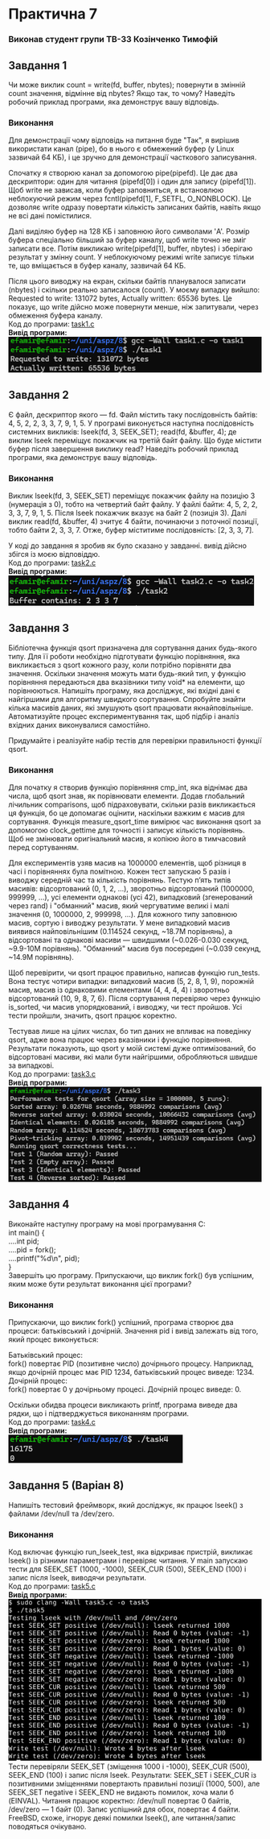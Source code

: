 # Практична 7
### Виконав студент групи ТВ-33 Козінченко Тимофій
## Завдання 1
Чи може виклик count = write(fd, buffer, nbytes); повернути в змінній count значення, відмінне від nbytes? 
Якщо так, то чому? Наведіть робочий приклад програми, яка демонструє вашу відповідь.
### Виконання
Для демонстрації чому відповідь на питання буде "Так", я вирішив використати канал (pipe), бо в нього є обмежений буфер 
(у Linux зазвичай 64 КБ), і це зручно для демонстрації часткового записування.

Спочатку я створюю канал за допомогою pipe(pipefd). Це дає два дескриптори: один для читання (pipefd[0]) і один для запису (pipefd[1]). Щоб write не зависав, коли буфер заповниться, я встановлюю неблокуючий режим через fcntl(pipefd[1], F_SETFL, O_NONBLOCK). Це дозволяє write одразу повертати кількість записаних байтів, навіть якщо не всі дані помістилися.

Далі виділяю буфер на 128 КБ і заповнюю його символами 'A'. Розмір буфера спеціально більший за буфер каналу, щоб write точно не зміг записати все. Потім викликаю write(pipefd[1], buffer, nbytes) і зберігаю результат у змінну count. У неблокуючому режимі write записує тільки те, що вміщається в буфер каналу, зазвичай 64 КБ.

Після цього виводжу на екран, скільки байтів планувалося записати (nbytes) і скільки реально записалося (count). У моєму випадку вийшло: Requested to write: 131072 bytes, Actually written: 65536 bytes. Це показує, що write дійсно може повернути менше, ніж запитували, через обмеження буфера каналу.
<br>
Код до програми: [task1.c](task1.c)
<br>
**Вивід програми:**
<br>
![img.png](imgs/img.png)
<br>

## Завдання 2
Є файл, дескриптор якого — fd. Файл містить таку послідовність байтів: 4, 5, 2, 2, 3, 3, 7, 9, 1, 5. У програмі виконується наступна послідовність системних викликів:
lseek(fd, 3, SEEK_SET);
read(fd, &buffer, 4);
де виклик lseek переміщує покажчик на третій байт файлу. Що буде містити буфер після завершення виклику read? Наведіть робочий приклад програми, яка демонструє вашу відповідь.
### Виконання
Виклик lseek(fd, 3, SEEK_SET) переміщує покажчик файлу на позицію 3 (нумерація з 0), тобто на четвертий байт файлу. У файлі байти: 4, 5, 2, 2, 3, 3, 7, 9, 1, 5. Після lseek покажчик вказує на байт 2 (позиція 3). Далі виклик read(fd, &buffer, 4) зчитує 4 байти, починаючи з поточної позиції, тобто байти 2, 3, 3, 7. Отже, буфер міститиме послідовність: [2, 3, 3, 7].

У коді до завдання я зробив як було сказано у завданні. вивід дійсно збігся із моєю відповіддю.
<br>
Код до програми: [task2.c](task2.c)
<br>
**Вивід програми:**
<br>
![img_1.png](imgs/img_1.png)
<br>

## Завдання 3
Бібліотечна функція qsort призначена для сортування даних будь-якого типу. Для її роботи необхідно підготувати функцію порівняння, яка викликається з qsort кожного разу, коли потрібно порівняти два значення.
Оскільки значення можуть мати будь-який тип, у функцію порівняння передаються два вказівники типу void* на елементи, що порівнюються.
Напишіть програму, яка досліджує, які вхідні дані є найгіршими для алгоритму швидкого сортування. Спробуйте знайти кілька масивів даних, які змушують qsort працювати якнайповільніше. Автоматизуйте процес експериментування так, щоб підбір і аналіз вхідних даних виконувалися самостійно.


Придумайте і реалізуйте набір тестів для перевірки правильності функції qsort.

### Виконання
Для початку я створив функцію порівняння cmp_int, яка віднімає два числа, щоб qsort знав, як порівнювати елементи. Додав глобальний лічильник comparisons, щоб підраховувати, скільки разів викликається ця функція, бо це допомагає оцінити, наскільки важким є масив для сортування. Функція measure_qsort_time вимірює час виконання qsort за допомогою clock_gettime для точності і записує кількість порівнянь. Щоб не змінювати оригінальний масив, я копіюю його в тимчасовий перед сортуванням.

Для експериментів узяв масив на 1000000 елементів, щоб різниця в часі і порівняннях була помітною. Кожен тест запускаю 5 разів і виводжу середній час та кількість порівнянь. Тестую п’ять типів масивів: відсортований (0, 1, 2, ...), зворотньо відсортований (1000000, 999999, ...), усі елементи однакові (усі 42), випадковий (згенерований через rand) і "обманний" масив, який чергуватиме великі і малі значення (0, 1000000, 2, 999998, ...). Для кожного типу заповнюю масив, сортую і виводжу результати. У мене випадковий масив виявився найповільнішим (0.114524 секунд, ~18.7M порівнянь), а відсортовані та однакові масиви — швидшими (~0.026-0.030 секунд, ~9.9-10M порівнянь). "Обманний" масив був посередині (~0.039 секунд, ~14.9M порівнянь).

Щоб перевірити, чи qsort працює правильно, написав функцію run_tests. Вона тестує чотири випадки: випадковий масив (5, 2, 8, 1, 9), порожній масив, масив із однаковими елементами (4, 4, 4, 4) і зворотньо відсортований (10, 9, 8, 7, 6). Після сортування перевіряю через функцію is_sorted, чи масив упорядкований, і виводжу, чи тест пройшов. Усі тести пройшли, значить, qsort працює коректно.

Тестував лише на цілих числах, бо тип даних не впливає на поведінку qsort, адже вона працює через вказівники і функцію порівняння. Результати показують, що qsort у моїй системі дуже оптимізований, бо відсортовані масиви, які мали бути найгіршими, обробляються швидше за випадкові.
<br>
Код до програми: [task3.c](task3.c)
<br>
**Вивід програми:**
<br>
![img_2.png](imgs/img_2.png)
<br>


## Завдання 4
Виконайте наступну програму на мові програмування С:<br>
int main() {<br>
....int pid;<br>
....pid = fork();<br>
....printf("%d\n", pid);<br>
}<br>
Завершіть цю програму. Припускаючи, що виклик fork() був успішним, яким може бути результат виконання цієї програми?


### Виконання
Припускаючи, що виклик fork() успішний, програма створює два процеси: батьківський і дочірній. Значення pid і вивід залежать від того, який процес виконується:

Батьківський процес:<br>
fork() повертає PID (позитивне число) дочірнього процесу.
    Наприклад, якщо дочірній процес має PID 1234, батьківський процес виведе: 1234.
<br>Дочірній процес:<br>
    fork() повертає 0 у дочірньому процесі.
    Дочірній процес виведе: 0.

Оскільки обидва процеси викликають printf, програма виведе два рядки, що і підтверджується виконанням програми.
<br>
Код до програми: [task4.c](task4.c)
<br>
**Вивід програми:**
<br>
![img_3.png](imgs/img_3.png)
<br>

## Завдання 5 (Варіан 8)
Напишіть тестовий фреймворк, який досліджує, як працює lseek() з файлами /dev/null та /dev/zero.

### Виконання
Код включає функцію run_lseek_test, яка відкриває пристрій, викликає lseek() із різними параметрами і перевіряє читання. У main запускаю тести для SEEK_SET (1000, -1000), SEEK_CUR (500), SEEK_END (100) і запис після lseek, виводячи результати.
<br>
Код до програми: [task5.c](task5.c)
<br>
**Вивід програми:**
<br>
![img_5.png](imgs/img_5.png)
<br>
Тести перевіряли SEEK_SET (зміщення 1000 і -1000), SEEK_CUR (500), SEEK_END (100) і запис після lseek. Результати: SEEK_SET і SEEK_CUR із позитивними зміщеннями повертають правильні позиції (1000, 500), але SEEK_SET negative і SEEK_END не видають помилок, хоча мали б (EINVAL). Читання працює коректно: /dev/null повертає 0 байтів, /dev/zero — 1 байт (0). Запис успішний для обох, повертає 4 байти. FreeBSD, схоже, ігнорує деякі помилки lseek(), але читання/запис поводяться очікувано.